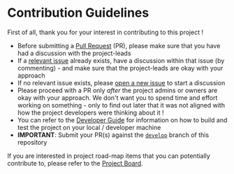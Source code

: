 # Contribution Guidelines

First of all, thank you for your interest in contributing to this project !

* Before submitting a [Pull Request](https://help.github.com/en/github/collaborating-with-issues-and-pull-requests/about-pull-requests) (PR), please make sure that you have had a discussion with the project-leads
* If a [relevant issue](https://github.com/karatelabs/karate/issues) already exists, have a discussion within that issue (by commenting) - and make sure that the project-leads are okay with your approach
* If no relevant issue exists, please [open a new issue](https://github.com/karatelabs/karate/issues) to start a discussion
* Please proceed with a PR only *after* the project admins or owners are okay with your approach. We don't want you to spend time and effort working on something - only to find out later that it was not aligned with how the project developers were thinking about it !
* You can refer to the [Developer Guide](https://github.com/karatelabs/karate/wiki/Developer-Guide) for information on how to build and test the project on your local / developer machine
* **IMPORTANT**: Submit your PR(s) against the [`develop`](https://github.com/karatelabs/karate/tree/develop) branch of this repository

If you are interested in project road-map items that you can potentially contribute to, please refer to the [Project Board](https://github.com/karatelabs/karate/projects/3).
